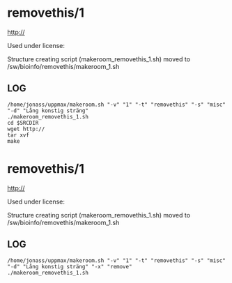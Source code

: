 removethis/1
========================

<http://>

Used under license:



Structure creating script (makeroom_removethis_1.sh) moved to /sw/bioinfo/removethis/makeroom_1.sh

LOG
---

    /home/jonass/uppmax/makeroom.sh "-v" "1" "-t" "removethis" "-s" "misc" "-d" "Lång konstig sträng"
    ./makeroom_removethis_1.sh
    cd $SRCDIR
    wget http://
    tar xvf 
    make

removethis/1
========================

<http://>

Used under license:



Structure creating script (makeroom_removethis_1.sh) moved to /sw/bioinfo/removethis/makeroom_1.sh

LOG
---

    /home/jonass/uppmax/makeroom.sh "-v" "1" "-t" "removethis" "-s" "misc" "-d" "Lång konstig sträng" "-x" "remove"
    ./makeroom_removethis_1.sh
